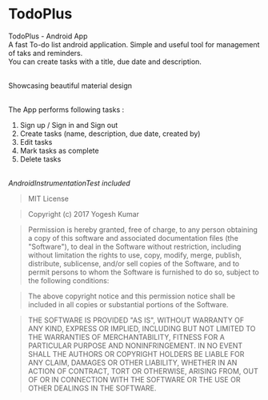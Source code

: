 # TodoPlus
TodoPlus - Android App <br />
A fast To-do list android application. Simple and useful tool for management of taks and reminders.<br />
You can create tasks with a title, due date and description. <br /><br />

Showcasing beautiful material design <br /><br />

The App performs following tasks : <br />
1. Sign up / Sign in and Sign out <br />
2. Create tasks (name, description, due date, created by) <br />
3. Edit tasks <br />
4. Mark tasks as complete <br />
5. Delete tasks <br /><br />

_AndroidInstrumentationTest included_



>MIT License

>Copyright (c) 2017 Yogesh Kumar

>Permission is hereby granted, free of charge, to any person obtaining a copy
of this software and associated documentation files (the "Software"), to deal
in the Software without restriction, including without limitation the rights
to use, copy, modify, merge, publish, distribute, sublicense, and/or sell
copies of the Software, and to permit persons to whom the Software is
furnished to do so, subject to the following conditions:

>The above copyright notice and this permission notice shall be included in all
copies or substantial portions of the Software.

>THE SOFTWARE IS PROVIDED "AS IS", WITHOUT WARRANTY OF ANY KIND, EXPRESS OR
IMPLIED, INCLUDING BUT NOT LIMITED TO THE WARRANTIES OF MERCHANTABILITY,
FITNESS FOR A PARTICULAR PURPOSE AND NONINFRINGEMENT. IN NO EVENT SHALL THE
AUTHORS OR COPYRIGHT HOLDERS BE LIABLE FOR ANY CLAIM, DAMAGES OR OTHER
LIABILITY, WHETHER IN AN ACTION OF CONTRACT, TORT OR OTHERWISE, ARISING FROM,
OUT OF OR IN CONNECTION WITH THE SOFTWARE OR THE USE OR OTHER DEALINGS IN THE
SOFTWARE.
